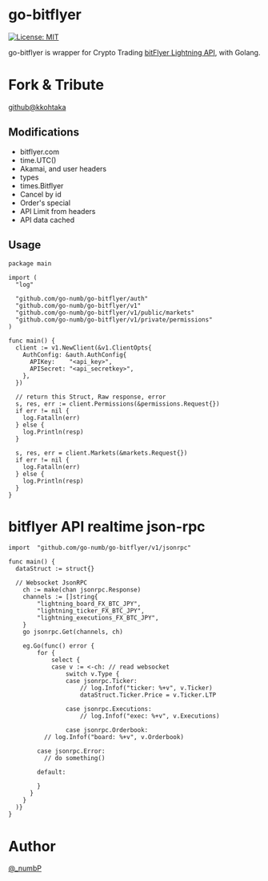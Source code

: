# go-bitflyer

[![License: MIT](https://img.shields.io/badge/License-MIT-yellow.svg)](https://opensource.org/licenses/MIT)

go-bitflyer is wrapper for Crypto Trading [bitFlyer Lightning API](https://lightning.bitflyer.com/docs), with Golang.


# Fork & Tribute
[github@kkohtaka](https://github.com/kkohtaka/go-bitflyer)

## Modifications
- bitflyer.com
- time.UTC()
- Akamai, and user headers
- types
- times.Bitflyer
- Cancel by id
- Order's special
- API Limit from headers
- API data cached

## Usage

```golang
package main

import (
  "log"

  "github.com/go-numb/go-bitflyer/auth"
  "github.com/go-numb/go-bitflyer/v1"
  "github.com/go-numb/go-bitflyer/v1/public/markets"
  "github.com/go-numb/go-bitflyer/v1/private/permissions"
)

func main() {
  client := v1.NewClient(&v1.ClientOpts{
    AuthConfig: &auth.AuthConfig{
      APIKey:    "<api_key>",
      APISecret: "<api_secretkey>",
    },
  })

  // return this Struct, Raw response, error 
  s, res, err := client.Permissions(&permissions.Request{})
  if err != nil {
    log.Fatalln(err)
  } else {
    log.Println(resp)
  }

  s, res, err = client.Markets(&markets.Request{})
  if err != nil {
    log.Fatalln(err)
  } else {
    log.Println(resp)
  }
}

```


# bitflyer API realtime json-rpc
```golang
import	"github.com/go-numb/go-bitflyer/v1/jsonrpc"

func main() {
  dataStruct := struct{}

  // Websocket JsonRPC
	ch := make(chan jsonrpc.Response)
	channels := []string{
		"lightning_board_FX_BTC_JPY",
		"lightning_ticker_FX_BTC_JPY",
		"lightning_executions_FX_BTC_JPY",
	}
	go jsonrpc.Get(channels, ch)

	eg.Go(func() error {
		for {
			select {
			case v := <-ch: // read websocket
				switch v.Type {
				case jsonrpc.Ticker:
					// log.Infof("ticker: %+v", v.Ticker)
					dataStruct.Ticker.Price = v.Ticker.LTP

				case jsonrpc.Executions:
					// log.Infof("exec: %+v", v.Executions)

				case jsonrpc.Orderbook:
          // log.Infof("board: %+v", v.Orderbook)
          
        case jsonrpc.Error:
          // do something()

        default:

        }
      }
    }
  )}
}
```





# Author
[@_numbP](https://twitter.com/_numbp)